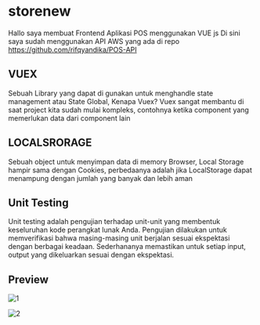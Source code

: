 # storenew

Hallo saya membuat Frontend Aplikasi POS menggunakan VUE js
Di sini saya sudah menggunakan API AWS yang ada di repo
https://github.com/rifqyandika/POS-API

## VUEX
Sebuah Library yang dapat di gunakan untuk menghandle state management atau State Global,
Kenapa Vuex?
Vuex sangat membantu di saat project kita sudah mulai kompleks, contohnya ketika component yang memerlukan data dari component lain

## LOCALSRORAGE
Sebuah object untuk menyimpan data di memory Browser, Local Storage hampir sama dengan Cookies, perbedaanya adalah jika LocalStorage dapat menampung dengan jumlah yang banyak dan lebih aman

## Unit Testing
Unit testing adalah pengujian terhadap unit-unit yang membentuk keseluruhan kode perangkat lunak Anda. Pengujian dilakukan untuk memverifikasi bahwa masing-masing unit berjalan sesuai ekspektasi dengan berbagai keadaan. Sederhananya memastikan untuk setiap input, output yang dikeluarkan sesuai dengan ekspektasi.

## Preview
![1](https://user-images.githubusercontent.com/58803465/94095238-84121000-fe4b-11ea-8093-49cafc0a23ae.png)

![2](https://user-images.githubusercontent.com/58803465/94095516-131f2800-fe4c-11ea-8e44-18a1e5f45e79.png)
